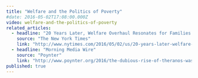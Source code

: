 ```yaml
---
title: "Welfare and the Politics of Poverty"
#date: 2016-05-02T17:08:00.000Z
video: welfare-and-the-politics-of-poverty
related_articles:
  - headline: "20 Years Later, Welfare Overhaul Resonates for Families and Candidates"
    source: "The New York Times"
    link: "http://www.nytimes.com/2016/05/02/us/20-years-later-welfare-overhaul-resonates-for-families-and-candidates.html?rref=collection%2Fsectioncollection%2Fus&action=click&contentCollection=us&region=rank&module=package&version=highlights&contentPlacement=7&pgtype=sectionfront&_r=0"
  - headline: "Morning Media Wire"
    source: "Poynter"
    link: "http://www.poynter.org/2016/the-dubious-rise-of-theranos-was-helped-by-a-compliant-press/409649/"
published: true
---
```


